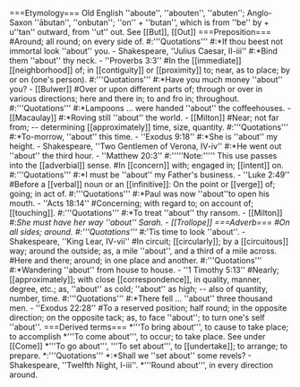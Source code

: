 ===Etymology===
Old English ''aboute'', ''abouten'', ''abuten''; Anglo-Saxon ''&#257;butan'', ''onbutan''; ''on'' + ''butan'', which is from ''be'' by + u''tan'' outward, from ''ut'' out. See [[But]], [[Out]]
===Preposition===
#Around; all round; on every side of.
#:'''Quotations'''
#:*If thou beest not immortal look ''about'' you. - Shakespeare, ''Julius Caesar, II-iii''
#:*Bind them ''about'' thy neck. - ''Proverbs 3:3''
#In the [[immediate]] [[neighborhood]] of; in [[contiguity]] or [[proximity]] to; near, as to place; by or on (one's person).
#:'''Quotations'''
#:*Have you much money ''about'' you? - [[Bulwer]]
#Over or upon different parts of; through or over in various directions; here and there in; to and fro in; throughout.
#:'''Quotations'''
#:*Lampoons ... were handed ''about'' the coffeehouses. - [[Macaulay]]
#:*Roving still ''about'' the world. - [[Milton]]
#Near; not far from; -- determining [[approximately]] time, size, quantity.
#:'''Quotations'''
#:*To-morrow, ''about'' this time. - ''Exodus 9:18''
#:*She is ''about'' my height. - Shakespeare, ''Two Gentlemen of Verona, IV-iv''
#:*He went out ''about'' the third hour. - ''Matthew 20:3''
#:'''''Note:''''' This use passes into the [[adverbial]] sense.
#In [[concern]] with; engaged in; [[intent]] on.
#:'''Quotations'''
#:*I must be ''about'' my Father's business. - ''Luke 2:49''
#Before a [[verbal]] noun or an [[infinitive]]: On the point or [[verge]] of; going; in act of.
#:'''Quotations'''
#:*Paul was now ''about''to open his mouth. - ''Acts 18:14''
#Concerning; with regard to; on account of; [[touching]].
#:'''Quotations'''
#:*To treat ''about'' thy ransom. - [[Milton]]
#:*She must have her way ''about'' Sarah. - [[Trollope]]
===Adverb===
#On all sides; around.
#:'''Quotations'''
#:*'Tis time to look ''about''. - Shakespeare, ''King Lear, IV-vii''
#In circuit; [[circularly]]; by a [[circuitous]] way; around the outside; as, a mile ''about'', and a third of a mile across.
#Here and there; around; in one place and another.
#:'''Quotations'''
#:*Wandering ''about'' from house to house. - ''1 Timothy 5:13''
#Nearly; [[approximately]]; with close [[correspondence]], in quality, manner, degree, etc.; as, ''about'' as cold; ''about'' as high; -- also of quantity, number, time.
#:'''Quotations'''
#:*There fell ... ''about'' three thousand men. - ''Exodus 22:28''
#To a reserved position; half round; in the opposite direction; on the opposite tack; as, to face ''about''; to turn one's self ''about''.
===Derived terms===
*'''To bring about''', to cause to take place; to accomplish
*'''To come about''', to occur; to take place. See under [[Come]]
*'''To go about''', '''To set about''', to [[undertake]]; to arrange; to prepare.
*:'''Quotations'''
*:*Shall we ''set about'' some revels? - Shakespeare, ''Twelfth Night, I-iii''.
*'''Round about''', in every direction around.